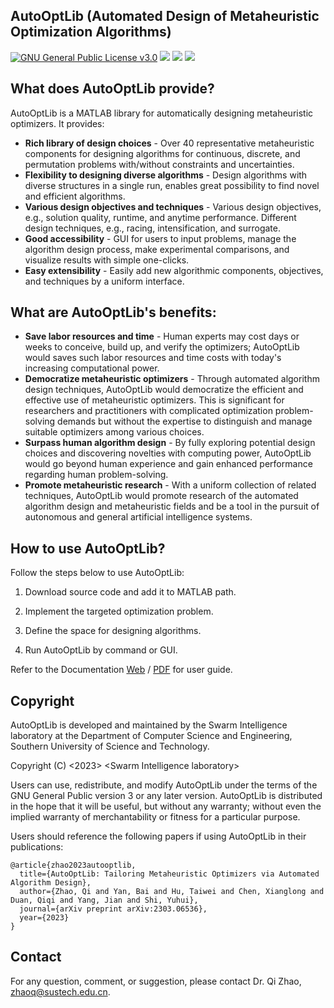 ## AutoOptLib (Automated Design of Metaheuristic Optimization Algorithms)
[![GNU General Public License v3.0](https://img.shields.io/badge/license-GNU%20GPL--v3.0-green.svg)](https://github.com/qz89/AutoOpt/blob/main/LICENSE)
![](https://img.shields.io/badge/Matlab-%3E%3D%202018a%20-blue.svg)
![](https://img.shields.io/badge/Windows-Pass-brightgreen.svg)
![](https://img.shields.io/badge/MacOS-Pass-brightgreen.svg)

## What does AutoOptLib provide?
AutoOptLib is a MATLAB library for automatically designing metaheuristic optimizers. It provides:

*  **Rich library of design choices** - Over 40 representative metaheuristic components for designing algorithms for continuous, discrete, and permutation problems with/without constraints and uncertainties.
*  **Flexibility to designing diverse algorithms** - Design algorithms with diverse structures in a single run, enables great possibility to find novel and efficient algorithms.
*  **Various design objectives and techniques** - Various design objectives, e.g., solution quality, runtime, and anytime performance. Different design techniques, e.g., racing, intensification, and surrogate.
*  **Good accessibility** - GUI for users to input problems, manage the algorithm design process, make experimental comparisons, and visualize results with simple one-clicks. 
*  **Easy extensibility** - Easily add new algorithmic components, objectives, and techniques by a uniform interface. 

##  What are AutoOptLib's benefits:
* **Save labor resources and time** - Human experts may cost days or weeks to conceive, build up, and verify the optimizers; AutoOptLib would saves such labor resources and time costs with today's increasing computational power. 
* **Democratize metaheuristic optimizers** - Through automated algorithm design techniques, AutoOptLib would democratize the efficient and effective use of metaheuristic optimizers. This is significant for researchers and practitioners with complicated optimization problem-solving demands but without the expertise to distinguish and manage suitable optimizers among various choices. 
* **Surpass human algorithm design** - By fully exploring potential design choices and discovering novelties with computing power, AutoOptLib would go beyond human experience and gain enhanced performance regarding human problem-solving.
* **Promote metaheuristic research** - With a uniform collection of related techniques, AutoOptLib would promote research of the automated algorithm design and metaheuristic fields and be a tool in the pursuit of autonomous and general artificial intelligence systems.

## How to use AutoOptLib?
Follow the steps below to use AutoOptLib:

1. Download source code and add it to MATLAB path.

2. Implement the targeted optimization problem.

3. Define the space for designing algorithms.

4. Run AutoOptLib by command or GUI. 

Refer to the Documentation [Web](https://AutoOpt.readthedocs.io/) / [PDF](https://github.com/qz89/AutoOpt/blob/main/Documentation.pdf) for user guide.

## Copyright
AutoOptLib is developed and maintained by the Swarm Intelligence laboratory at the Department of Computer Science and Engineering, Southern University of Science and Technology.

Copyright (C) <2023>  \<Swarm Intelligence laboratory\>

Users can use, redistribute, and modify AutoOptLib under the terms of the GNU General Public version 3 or any later version. AutoOptLib is distributed in the hope that it will be useful, but without any warranty; without even the implied warranty of merchantability or fitness for a particular purpose.

Users should reference the following papers if using AutoOptLib in their publications:
```
@article{zhao2023autooptlib,
  title={AutoOptLib: Tailoring Metaheuristic Optimizers via Automated Algorithm Design},
  author={Zhao, Qi and Yan, Bai and Hu, Taiwei and Chen, Xianglong and Duan, Qiqi and Yang, Jian and Shi, Yuhui},
  journal={arXiv preprint arXiv:2303.06536},
  year={2023}
}
```

## Contact
For any question, comment, or suggestion, please contact Dr. Qi Zhao, zhaoq@sustech.edu.cn.
